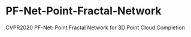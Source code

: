 # PF-Net-Point-Fractal-Network
CVPR2020 PF-Net: Point Fractal Network for 3D Point Cloud Completion
